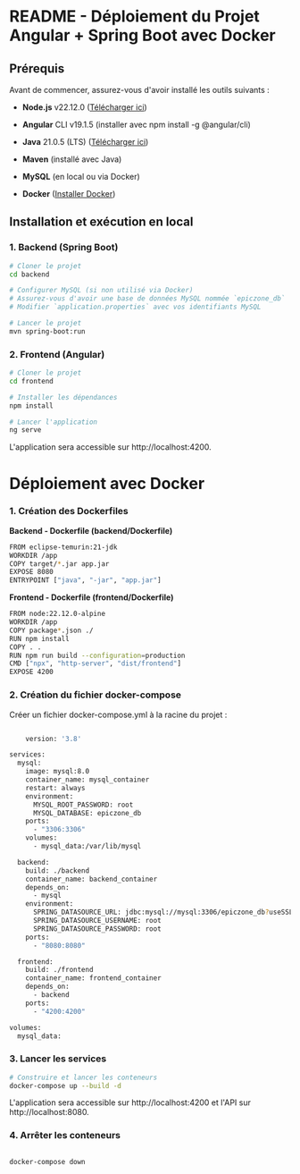 # README - Déploiement du Projet Angular + Spring Boot avec Docker

## Prérequis

Avant de commencer, assurez-vous d'avoir installé les outils suivants :

- **Node.js** v22.12.0 ([Télécharger ici](https://nodejs.org/))

- **Angular** CLI v19.1.5 (installer avec npm install -g @angular/cli)

- **Java** 21.0.5 (LTS) ([Télécharger ici](https://adoptium.net/))

- **Maven** (installé avec Java)

- **MySQL** (en local ou via Docker)

- **Docker** ([Installer Docker](https://www.docker.com/get-started/))



## Installation et exécution en local

### 1. Backend (Spring Boot)

```bash
# Cloner le projet
cd backend

# Configurer MySQL (si non utilisé via Docker)
# Assurez-vous d'avoir une base de données MySQL nommée `epiczone_db`
# Modifier `application.properties` avec vos identifiants MySQL

# Lancer le projet
mvn spring-boot:run

```

### 2. Frontend (Angular)

```bash
# Cloner le projet
cd frontend

# Installer les dépendances
npm install

# Lancer l'application
ng serve

```

L'application sera accessible sur http://localhost:4200.

# Déploiement avec Docker

### 1. Création des Dockerfiles

**Backend - Dockerfile (backend/Dockerfile)**

```bash
FROM eclipse-temurin:21-jdk
WORKDIR /app
COPY target/*.jar app.jar
EXPOSE 8080
ENTRYPOINT ["java", "-jar", "app.jar"]

```

**Frontend - Dockerfile (frontend/Dockerfile)**

```bash
FROM node:22.12.0-alpine
WORKDIR /app
COPY package*.json ./
RUN npm install
COPY . .
RUN npm run build --configuration=production
CMD ["npx", "http-server", "dist/frontend"]
EXPOSE 4200

```

### 2. Création du fichier docker-compose

Créer un fichier docker-compose.yml à la racine du projet :
```bash

    version: '3.8'

services:
  mysql:
    image: mysql:8.0
    container_name: mysql_container
    restart: always
    environment:
      MYSQL_ROOT_PASSWORD: root
      MYSQL_DATABASE: epiczone_db
    ports:
      - "3306:3306"
    volumes:
      - mysql_data:/var/lib/mysql

  backend:
    build: ./backend
    container_name: backend_container
    depends_on:
      - mysql
    environment:
      SPRING_DATASOURCE_URL: jdbc:mysql://mysql:3306/epiczone_db?useSSL=false&allowPublicKeyRetrieval=true
      SPRING_DATASOURCE_USERNAME: root
      SPRING_DATASOURCE_PASSWORD: root
    ports:
      - "8080:8080"

  frontend:
    build: ./frontend
    container_name: frontend_container
    depends_on:
      - backend
    ports:
      - "4200:4200"

volumes:
  mysql_data:

```

### 3. Lancer les services

```bash
# Construire et lancer les conteneurs
docker-compose up --build -d
```

L'application sera accessible sur http://localhost:4200 et l'API sur http://localhost:8080.

### 4. Arrêter les conteneurs
```bash

docker-compose down

```